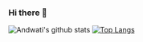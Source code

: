 ### Hi there 👋



![Andwati's github stats](https://github-readme-stats.vercel.app/api?username=Ian-Andwati&count_private=true&show_icons=true&theme=dracula)
[![Top Langs](https://github-readme-stats.vercel.app/api/top-langs/?username=Ian-Andwati&langs_count=10)](https://github.com/Ian-Andwati/github-readme-stats)
